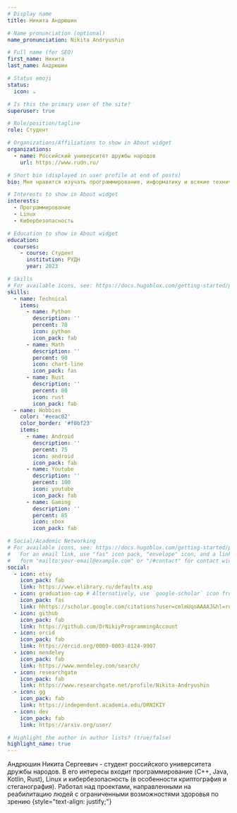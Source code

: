 ```yaml
---
# Display name
title: Никита Андрюшин

# Name pronunciation (optional)
name_pronunciation: Nikita Andryushin

# Full name (for SEO)
first_name: Никита
last_name: Андрюшин

# Status emoji
status:
  icon: ☕️

# Is this the primary user of the site?
superuser: true

# Role/position/tagline
role: Студент

# Organizations/Affiliations to show in About widget
organizations:
  - name: Российский университет дружбы народов
    url: https://www.rudn.ru/

# Short bio (displayed in user profile at end of posts)
bio: Мне нравится изучать программирование, информатику и всякие технические штучки.

# Interests to show in About widget
interests:
  - Программирование
  - Linux
  - Кибербезопасность

# Education to show in About widget
education:
  courses:
    - course: Студент
      institution: РУДН
      year: 2023

# Skills
# For available icons, see: https://docs.hugoblox.com/getting-started/page-builder/#icons
skills:
  - name: Technical
    items:
      - name: Python
        description: ''
        percent: 70
        icon: python
        icon_pack: fab
      - name: Math
        description: ''
        percent: 90
        icon: chart-line
        icon_pack: fas
      - name: Rust
        description: ''
        percent: 80
        icon: rust
        icon_pack: fab	
  - name: Hobbies
    color: '#eeac02'
    color_border: '#f0bf23'
    items:
      - name: Android
        description: ''
        percent: 75
        icon: android
        icon_pack: fab
      - name: Youtube
        description: ''
        percent: 100
        icon: youtube
        icon_pack: fab
      - name: Gaming
        description: ''
        percent: 85
        icon: xbox
        icon_pack: fab

# Social/Academic Networking
# For available icons, see: https://docs.hugoblox.com/getting-started/page-builder/#icons
#   For an email link, use "fas" icon pack, "envelope" icon, and a link in the
#   form "mailto:your-email@example.com" or "/#contact" for contact widget.
social:
  - icon: etsy
    icon_pack: fab
    link: https://www.elibrary.ru/defaultx.asp
  - icon: graduation-cap # Alternatively, use `google-scholar` icon from `ai` icon pack
    icon_pack: fas
    link: hhttps://scholar.google.com/citations?user=cmlmUqoAAAAJ&hl=ru
  - icon: github
    icon_pack: fab
    link: https://github.com/DrNikiyProgrammingAccount
  - icon: orcid
    icon_pack: fab
    link: https://orcid.org/0009-0003-8124-9907
  - icon: mendeley
    icon_pack: fab
    link: https://www.mendeley.com/search/
  - icon: researchgate
    icon_pack: fab
    link: https://www.researchgate.net/profile/Nikita-Andryushin
  - icon: gg
    icon_pack: fab
    link: https://independent.academia.edu/DRNIKIY
  - icon: dev
    icon_pack: fab
    link: https://arxiv.org/user/

# Highlight the author in author lists? (true/false)
highlight_name: true
---
```


Андрюшин Никита Сергеевич - студент российского университета дружбы народов. В его интересы входит программирование (C++, Java, Kotlin, Rust), Linux и кибербезопасность (в особенности криптография и стеганография). Работал над проектами, направленными на реабилитацию людей с ограниченными возможностями здоровья по зрению
{style="text-align: justify;"}
